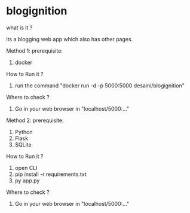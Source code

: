# blogignition

what is it ?

its a blogging web app which also has other pages.


Method 1:
prerequisite:
1. docker

How to Run it ?
1. run the command "docker run -d -p 5000:5000 desaini/blogignition"

Where to check ?
1. Go in your web browser in "localhost/5000:..."



Method 2:
prerequisite:
1. Python 
2. Flask
3. SQLite

How to Run it ?

1. open CLI
2. pip install -r requirements.txt
3. py app.py

Where to check ?
1. Go in your web browser in "localhost/5000:..."
